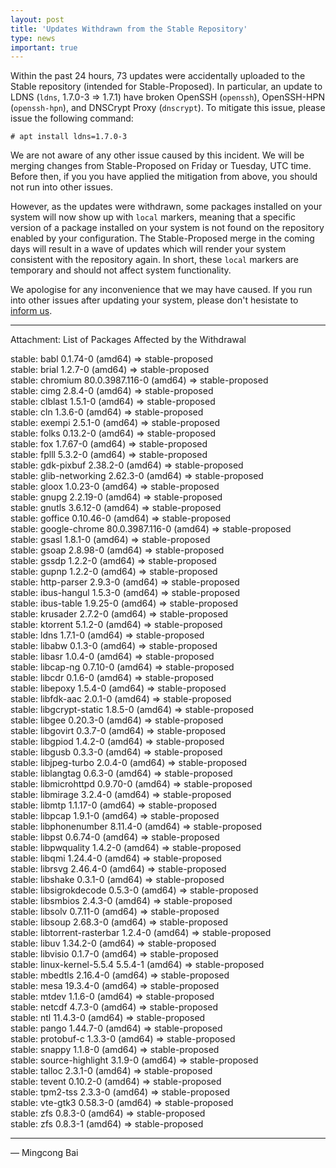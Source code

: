 ```yaml
---
layout: post
title: 'Updates Withdrawn from the Stable Repository'
type: news
important: true
---
```


Within the past 24 hours, 73 updates were accidentally uploaded to the Stable
repository (intended for Stable-Proposed). In particular, an update to LDNS
(`ldns`, 1.7.0-3 => 1.7.1) have broken OpenSSH (`openssh`), OpenSSH-HPN
(`openssh-hpn`), and DNSCrypt Proxy (`dnscrypt`). To mitigate this issue,
please issue the following command:

```
# apt install ldns=1.7.0-3
```

We are not aware of any other issue caused by this incident. We will be merging
changes from Stable-Proposed on Friday or Tuesday, UTC time. Before then, if you
you have applied the mitigation from above, you should not run into other issues.

However, as the updates were withdrawn, some packages installed on your system
will now show up with `local` markers, meaning that a specific version of a
package installed on your system is not found on the repository enabled by
your configuration. The Stable-Proposed merge in the coming days will result in
a wave of updates which will render your system consistent with the repository
again. In short, these `local` markers are temporary and should not affect
system functionality.

We apologise for any inconvenience that we may have caused. If you run into other
issues after updating your system, please don't hesistate to
[inform us](https://github.com/AOSC-Dev/aosc-os-abbs/issues/new/choose/).

----

Attachment: List of Packages Affected by the Withdrawal

stable: babl 0.1.74-0 (amd64)                   => stable-proposed    
stable: brial 1.2.7-0 (amd64)                   => stable-proposed    
stable: chromium 80.0.3987.116-0 (amd64)        => stable-proposed    
stable: cimg 2.8.4-0 (amd64)                    => stable-proposed    
stable: clblast 1.5.1-0 (amd64)                 => stable-proposed    
stable: cln 1.3.6-0 (amd64)                     => stable-proposed    
stable: exempi 2.5.1-0 (amd64)                  => stable-proposed    
stable: folks 0.13.2-0 (amd64)                  => stable-proposed    
stable: fox 1.7.67-0 (amd64)                    => stable-proposed    
stable: fplll 5.3.2-0 (amd64)                   => stable-proposed    
stable: gdk-pixbuf 2.38.2-0 (amd64)             => stable-proposed    
stable: glib-networking 2.62.3-0 (amd64)        => stable-proposed    
stable: gloox 1.0.23-0 (amd64)                  => stable-proposed    
stable: gnupg 2.2.19-0 (amd64)                  => stable-proposed    
stable: gnutls 3.6.12-0 (amd64)                 => stable-proposed    
stable: goffice 0.10.46-0 (amd64)               => stable-proposed    
stable: google-chrome 80.0.3987.116-0 (amd64)   => stable-proposed    
stable: gsasl 1.8.1-0 (amd64)                   => stable-proposed    
stable: gsoap 2.8.98-0 (amd64)                  => stable-proposed    
stable: gssdp 1.2.2-0 (amd64)                   => stable-proposed    
stable: gupnp 1.2.2-0 (amd64)                   => stable-proposed    
stable: http-parser 2.9.3-0 (amd64)             => stable-proposed    
stable: ibus-hangul 1.5.3-0 (amd64)             => stable-proposed    
stable: ibus-table 1.9.25-0 (amd64)             => stable-proposed    
stable: krusader 2.7.2-0 (amd64)                => stable-proposed    
stable: ktorrent 5.1.2-0 (amd64)                => stable-proposed    
stable: ldns 1.7.1-0 (amd64)                    => stable-proposed    
stable: libabw 0.1.3-0 (amd64)                  => stable-proposed    
stable: libasr 1.0.4-0 (amd64)                  => stable-proposed    
stable: libcap-ng 0.7.10-0 (amd64)              => stable-proposed    
stable: libcdr 0.1.6-0 (amd64)                  => stable-proposed    
stable: libepoxy 1.5.4-0 (amd64)                => stable-proposed    
stable: libfdk-aac 2.0.1-0 (amd64)              => stable-proposed    
stable: libgcrypt-static 1.8.5-0 (amd64)        => stable-proposed    
stable: libgee 0.20.3-0 (amd64)                 => stable-proposed    
stable: libgovirt 0.3.7-0 (amd64)               => stable-proposed    
stable: libgpiod 1.4.2-0 (amd64)                => stable-proposed    
stable: libgusb 0.3.3-0 (amd64)                 => stable-proposed    
stable: libjpeg-turbo 2.0.4-0 (amd64)           => stable-proposed    
stable: liblangtag 0.6.3-0 (amd64)              => stable-proposed    
stable: libmicrohttpd 0.9.70-0 (amd64)          => stable-proposed    
stable: libmirage 3.2.4-0 (amd64)               => stable-proposed    
stable: libmtp 1.1.17-0 (amd64)                 => stable-proposed    
stable: libpcap 1.9.1-0 (amd64)                 => stable-proposed    
stable: libphonenumber 8.11.4-0 (amd64)         => stable-proposed    
stable: libpst 0.6.74-0 (amd64)                 => stable-proposed    
stable: libpwquality 1.4.2-0 (amd64)            => stable-proposed    
stable: libqmi 1.24.4-0 (amd64)                 => stable-proposed    
stable: librsvg 2.46.4-0 (amd64)                => stable-proposed    
stable: libshake 0.3.1-0 (amd64)                => stable-proposed    
stable: libsigrokdecode 0.5.3-0 (amd64)         => stable-proposed    
stable: libsmbios 2.4.3-0 (amd64)               => stable-proposed    
stable: libsolv 0.7.11-0 (amd64)                => stable-proposed    
stable: libsoup 2.68.3-0 (amd64)                => stable-proposed    
stable: libtorrent-rasterbar 1.2.4-0 (amd64)    => stable-proposed    
stable: libuv 1.34.2-0 (amd64)                  => stable-proposed    
stable: libvisio 0.1.7-0 (amd64)                => stable-proposed    
stable: linux-kernel-5.5.4 5.5.4-1 (amd64)      => stable-proposed    
stable: mbedtls 2.16.4-0 (amd64)                => stable-proposed    
stable: mesa 19.3.4-0 (amd64)                   => stable-proposed    
stable: mtdev 1.1.6-0 (amd64)                   => stable-proposed    
stable: netcdf 4.7.3-0 (amd64)                  => stable-proposed    
stable: ntl 11.4.3-0 (amd64)                    => stable-proposed    
stable: pango 1.44.7-0 (amd64)                  => stable-proposed    
stable: protobuf-c 1.3.3-0 (amd64)              => stable-proposed    
stable: snappy 1.1.8-0 (amd64)                  => stable-proposed    
stable: source-highlight 3.1.9-0 (amd64)        => stable-proposed    
stable: talloc 2.3.1-0 (amd64)                  => stable-proposed    
stable: tevent 0.10.2-0 (amd64)                 => stable-proposed    
stable: tpm2-tss 2.3.3-0 (amd64)                => stable-proposed    
stable: vte-gtk3 0.58.3-0 (amd64)               => stable-proposed    
stable: zfs 0.8.3-0 (amd64)                     => stable-proposed    
stable: zfs 0.8.3-1 (amd64)                     => stable-proposed    

----

— Mingcong Bai
